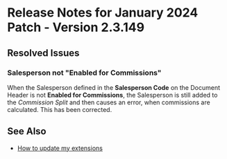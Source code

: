 # Release Notes for January 2024 Patch - Version 2.3.149

## Resolved Issues

### Salesperson not "Enabled for Commissions"

When the Salesperson defined in the **Salesperson Code** on the Document Header is not **Enabled for Commissions**, the Salesperson is still added to the *Commission Split* and then causes an error, when commissions are calculated. This has been corrected.

## See Also

- [How to update my extensions](../faq-index.md#i-want-to-update-my-version-of-nav-x-commission-management)
